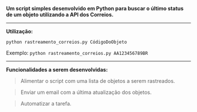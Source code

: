 **Um script simples desenvolvido em Python para buscar o último status de um objeto utilizando a API dos Correios.**

---

**Utilização:**

`python rastreamento_correios.py CódigoDoObjeto`

Exemplo: `python rastreamento_correios.py AA123456789BR`

---

**Funcionalidades a serem desenvolvidas:**

> Alimentar o script com uma lista de objetos a serem rastreados.

> Enviar um email com a última atualização dos objetos.

> Automatizar a tarefa.
